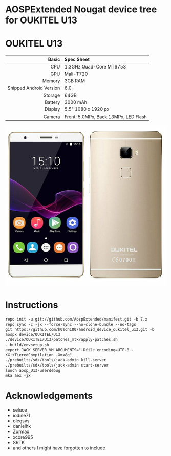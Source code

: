 # AOSPExtended Nougat device tree for OUKITEL U13 

OUKITEL U13
==============

Basic   | Spec Sheet
-------:|:-------------------------
CPU     | 1.3GHz Quad-Core MT6753
GPU     | Mali-T720
Memory  | 3GB RAM
Shipped Android Version | 6.0
Storage | 64GB
Battery | 3000 mAh
Display | 5.5" 1080 x 1920 px
Camera  | Front: 5.0MPx, Back 13MPx, LED Flash

![DEXP](https://github.com/h0sch180/android_device_oukitel_u13/blob/aospx/oukitel_u13.jpg "Oukitel U13")

# Instructions
```
repo init -u git://github.com/AospExtended/manifest.git -b 7.x
repo sync -c -jx --force-sync --no-clone-bundle --no-tags
git https://github.com/h0sch180/android_device_oukitel_u13.git -b aospx device/OUKITEL/U13
./device/OUKITEL/U13/patches_mtk/apply-patches.sh
. build/envsetup.sh
export JACK_SERVER_VM_ARGUMENTS="-Dfile.encoding=UTF-8 -XX:+TieredCompilation -Xmx8g"
./prebuilts/sdk/tools/jack-admin kill-server
./prebuilts/sdk/tools/jack-admin start-server
lunch aosp_U13-userdebug
mka aex -jx
```

# Acknowledgements

* seluce
* iodine71
* olegsvs
* danielhk
* Zormax
* xcore995
* SRTK
* and others I might have forgotten to include
